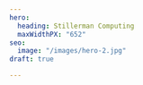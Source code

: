 ```yaml
---
hero:
  heading: Stillerman Computing
  maxWidthPX: "652"
seo:
  image: "/images/hero-2.jpg"
draft: true

---
```

